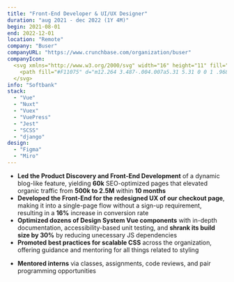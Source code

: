 ```yaml
---
title: "Front-End Developer & UI/UX Designer"
duration: "aug 2021 - dec 2022 (1Y 4M)"
begin: 2021-08-01
end: 2022-12-01
location: "Remote"
company: "Buser"
companyURL: "https://www.crunchbase.com/organization/buser"
companyIcon:
  <svg xmlns="http://www.w3.org/2000/svg" width="16" height="11" fill="none" viewBox="0 0 16 11">
    <path fill="#F11075" d="m12.264 3.487-.004.007a5.31 5.31 0 0 1 .968 2.616l.035-.05 1.688-2.624.258-.399c.203-.314.405-.629.605-.945.222-.35.244-.722.072-1.098a1.083 1.083 0 0 0-1.144-.631 1.09 1.09 0 0 0-.797.51c-.38.588-.758 1.177-1.137 1.766l-.527.82-.017.028Zm-6.731.723.865 1.34c.007-.008.01-.01.011-.013l.01-.014a1.886 1.886 0 0 1 2.054-.796A1.914 1.914 0 0 1 9.877 6.94a1.848 1.848 0 0 1-.552 1.034c-.479.454-1.047.627-1.693.498a1.849 1.849 0 0 1-1.223-.844c-.286-.439-.57-.878-.853-1.318l-.366-.567-2.103-3.259-.336-.525c-.23-.36-.46-.718-.695-1.074C1.79.482 1.408.314.934.373.648.409.414.553.237.785a1.14 1.14 0 0 0-.044 1.334l.711 1.104 1.062 1.644.982 1.525 1.578 2.449c.342.53.775.965 1.31 1.297a4.092 4.092 0 0 0 3.26.469 4.087 4.087 0 0 0 2.135-1.424 4.138 4.138 0 0 0 .886-2.267c.02-.239.016-.478-.006-.717a4.005 4.005 0 0 0-.107-.63 4.11 4.11 0 0 0-1.406-2.219 4.039 4.039 0 0 0-2.721-.926A4.097 4.097 0 0 0 5.17 3.56a.48.48 0 0 0-.027.029l-.007.008.396.615Z"/>
  </svg>
info: "Softbank"
stack:
  - "Vue"
  - "Nuxt"
  - "Vuex"
  - "VuePress"
  - "Jest"
  - "SCSS"
  - "django"
design:
  - "Figma"
  - "Miro"
---
```


- **Led the Product Discovery and Front-End Development** of a dynamic blog-like feature, yielding **60k** SEO-optimized pages that elevated organic traffic from **500k to 2.5M** within **10 months**
- **Developed the Front-End for the redesigned UX of our checkout page**, making it into a single-page flow without a sign-up requirement, resulting in a **16%** increase in conversion rate
- **Optimized dozens of Design System Vue components** with in-depth documentation, accessibility-based unit testing, and **shrank its build size by 30%** by reducing unecessary JS dependencies
- **Promoted best practices for scalable CSS** across the organization, offering guidance and mentoring for all things related to styling
<!-- - **Executed numerous end-to-end Design-Implementation tasks**, either designing with Figma or directly with code for quick delivery -->
<!-- - **Wrote and advocated for thorough Pull Requests and Code Reviews**, fostering alignment on consistent best practices among other teams through my influence -->
- **Mentored interns** via classes, assignments, code reviews, and pair programming opportunities